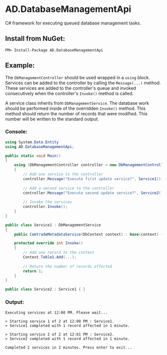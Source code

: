 # AD.DatabaseManagementApi
C# framework for executing queued database management tasks.
## Install from NuGet:
```
PM> Install-Package AD.DatabaseManagementApi
```
## Example:
The ```DbManagementController``` should be used wrapped in a ```using``` block. Services can be added to the controller by calling the ```Message(...)``` method. These services are added to the controller's queue and invoked consecutively when the controller's ```Invoke()``` method is called.

A service class inherits from ```DbManagementService```. The database work should be performed inside of the overridden ```Invoke()``` method. This method should return the number of records that were modified. This number will be written to the standard output.
### Console:
```C#
using System.Data.Entity
using AD.DatabaseManagementApi;

public static void Main()
{
    using (DbManagementController controller = new DbManagementController(new DbContext()))
    {
        // Add one service to the controller
        controller.Message("Execute first update service?", Service1());
        
        // Add a second service to the controller
        controller.Message("Execute second update service?", Service2());
        
        // Invoke the services
        controller.Invoke();
    }
}

public class Service1 : DbManagementService
{
    public ComtradeMetadataService(DbContext context) : base(context) { }

    protected override int Invoke()
    {
        // Add one record to the context     
        Context.Table1.Add(...);
        
        // Return the number of records affected
        return 1;
    }
}

public class Service2 : Service1 { }

```
### Output:
```
Executing services at 12:00 PM. Please wait...

> Starting service 1 of 2 at 12:00 PM : Service1.
> Service1 completed with 1 record affected in 1 minute.

> Starting service 2 of 2 at 12:01 PM : Service2.
> Service2 completed with 1 record affected in 1 minute.

Completed 2 services in 2 minutes. Press enter to exit...
```
